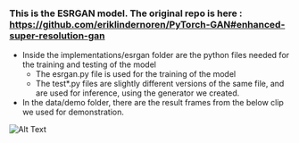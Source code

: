 ### This is the ESRGAN model. The original repo is here : https://github.com/eriklindernoren/PyTorch-GAN#enhanced-super-resolution-gan

* Inside the implementations/esrgan folder are the python files needed for the training and testing of the model
    * The esrgan.py file is used for the training of the model
    * The test*.py files are slightly different versions of the same file, and are used for inference, using the generator we created.
* In the data/demo folder, there are the result frames from the below clip we used for demonstration.

![Alt Text](https://github.com/haridimos9/DL_Super_Resolution/blob/main/ESRGAN/clip.gif)